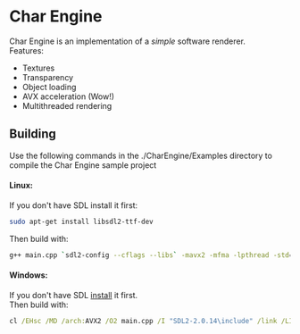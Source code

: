 # Char Engine
Char Engine is an implementation of a *simple* software renderer.   
Features:
- Textures
- Transparency
- Object loading
- AVX acceleration (Wow!)  
- Multithreaded rendering   


## Building 
Use the following commands in the ./CharEngine/Examples directory to compile the Char Engine sample project   
#### Linux:   
If you don't have SDL install it first:  
```sh
sudo apt-get install libsdl2-ttf-dev
```
Then build with:
```sh
g++ main.cpp `sdl2-config --cflags --libs` -mavx2 -mfma -lpthread -std=c++11 -02
```

#### Windows:   
If you don't have SDL [install](https://github.com/libsdl-org/SDL/releases) it first.    
Then build with:
```cmd
cl /EHsc /MD /arch:AVX2 /O2 main.cpp /I "SDL2-2.0.14\include" /link /LIBPATH:"SDL2-2.0.14\lib\x86" shell32.lib SDL2.lib SDL2main.lib /SUBSYSTEM:CONSOLE /out:main.exe
```
